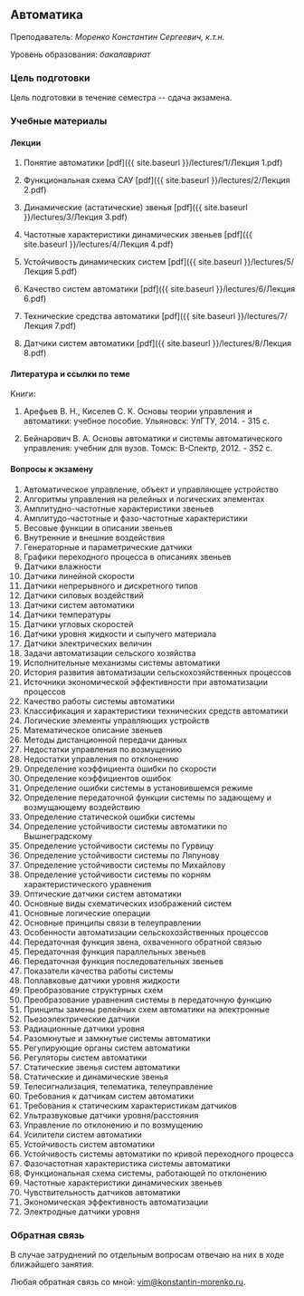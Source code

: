 <!-- Yandex.Metrika counter -->
<script type="text/javascript" >
   (function(m,e,t,r,i,k,a){m[i]=m[i]||function(){(m[i].a=m[i].a||[]).push(arguments)};
   m[i].l=1*new Date();k=e.createElement(t),a=e.getElementsByTagName(t)[0],k.async=1,k.src=r,a.parentNode.insertBefore(k,a)})
   (window, document, "script", "https://mc.yandex.ru/metrika/tag.js", "ym");

   ym(69954367, "init", {
        clickmap:true,
        trackLinks:true,
        accurateTrackBounce:true
   });
</script>
<noscript><div><img src="https://mc.yandex.ru/watch/69954367" style="position:absolute; left:-9999px;" alt="" /></div></noscript>
<!-- /Yandex.Metrika counter -->

## Автоматика

Преподаватель: *Моренко Константин Сергеевич, к.т.н.*

Уровень образования: *бакалавриат*


### Цель подготовки

Цель подготовки в течение семестра -- сдача экзамена.
 

### Учебные материалы


#### Лекции

1. Понятие автоматики [pdf]({{ site.baseurl }}/lectures/1/Лекция 1.pdf)

2. Функциональная схема САУ [pdf]({{ site.baseurl }}/lectures/2/Лекция 2.pdf)

3. Динамические (астатические) звенья [pdf]({{ site.baseurl }}/lectures/3/Лекция 3.pdf)

4. Частотные характеристики динамических звеньев [pdf]({{ site.baseurl }}/lectures/4/Лекция 4.pdf)

5. Устойчивость динамических систем [pdf]({{ site.baseurl }}/lectures/5/Лекция 5.pdf)

6. Качество систем автоматики [pdf]({{ site.baseurl }}/lectures/6/Лекция 6.pdf)

7. Технические средства автоматики [pdf]({{ site.baseurl }}/lectures/7/Лекция 7.pdf)

8. Датчики систем автоматики [pdf]({{ site.baseurl }}/lectures/8/Лекция 8.pdf)


#### Литература и ссылки по теме

Книги:

1. Арефьев В. Н., Киселев С. К. Основы теории управления и автоматики:
   учебное пособие. Ульяновск: УлГТУ, 2014. - 315 с.

2. Бейнарович В. А. Основы автоматики и системы автоматического
   управления: учебник для вузов. Томск: В-Спектр, 2012. - 352 с.


#### Вопросы к экзамену

1. Автоматическое управление, объект и управляющее устройство
2. Алгоритмы управления на релейных и логических элементах
3. Амплитудно-частотные характеристики звеньев
4. Амплитудо-частотные и фазо-частотные характеристики
5. Весовые функции в описании звеньев
6. Внутренние и внешние воздействия
7. Генераторные и параметрические датчики
8. Графики переходного процесса в описаниях звеньев
9. Датчики влажности
10. Датчики линейной скорости
11. Датчики непрерывного и дискретного типов
12. Датчики силовых воздействий
13. Датчики систем автоматики
14. Датчики температуры
15. Датчики угловых скоростей
16. Датчики уровня жидкости и сыпучего материала
17. Датчики электрических величин
18. Задачи автоматизации сельского хозяйства
19. Исполнительные механизмы системы автоматики
20. История развития автоматизации сельскохозяйственных процессов
21. Источники экономической эффективности при автоматизации процессов
22. Качество работы системы автоматики
23. Классификация и характеристики технических средств автоматики
24. Логические элементы управляющих устройств
25. Математическое описание звеньев
26. Методы дистанционной передачи данных
27. Недостатки управления по возмущению
28. Недостатки управления по отклонению
29. Определение коэффициента ошибки по скорости
30. Определение коэффициентов ошибок
31. Определение ошибки системы в установившемся режиме
32. Определение передаточной функции системы по задающему и возмущающему воздействию
33. Определение статической ошибки системы
34. Определение устойчивости системы автоматики по Вышнеградскому
35. Определение устойчивости системы по Гурвицу
36. Определение устойчивости системы по Ляпунову
37. Определение устойчивости системы по Михайлову
38. Определение устойчивости системы по корням характеристического уравнения
39. Оптические датчики систем автоматики
40. Основные виды схематических изображений систем
41. Основные логические операции
42. Основные принципы связи в телеуправлении
43. Особенности автоматизации сельскохозйственных процессов
44. Передаточная функция звена, охваченного обратной связью
45. Передаточная функция параллельных звеньев
46. Передаточная функция последовательных звеньев
47. Показатели качества работы системы
48. Поплавковые датчики уровня жидкости
49. Преобразование структурных схем
50. Преобразование уравнения системы в передаточную функцию
51. Принципы замены релейных схем автоматики на электронные
52. Пьезоэлектрические датчики
53. Радиационные датчики уровня
54. Разомкнутые и замкнутые системы автоматики
55. Регулирующие органы систем автоматики
56. Регуляторы систем автоматики
57. Статические звенья систем автоматики
58. Статические и динамические звенья
59. Телесигнализация, телематика, телеуправление
60. Требования к датчикам систем автоматики
61. Требования к статическим характеристикам датчиков
62. Ультразвуковые датчики уровня/расстояния
63. Управление по отклонению и по возмущению
64. Усилители систем автоматики
65. Устойчивость систем автоматики
66. Устойчивость системы автоматики по кривой переходного процесса
67. Фазочастотная характеристика системы автоматики
68. Функциональная схема системы, работающей по отклонению
69. Частотные характеристики динамических звеньев
70. Чувствительность датчиков автоматики
71. Экономическая эффективность автоматизации
72. Электродные датчики уровня


### Обратная связь

В случае затруднений по отдельным вопросам отвечаю на них в ходе
ближайшего занятия.

Любая обратная связь со мной:
[vim@konstantin-morenko.ru](mailto:vim@konstantin-morenko.ru).
